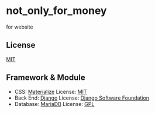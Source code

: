 # not_only_for_money
for website

## License
[MIT](LICENSE)

## Framework & Module
* CSS: [Materialize](http://materializecss.com) License: [MIT](https://github.com/Dogfalo/materialize/blob/master/LICENSE)
* Back End: [Django](https://www.djangoproject.com/) License: [Django Software Foundation](https://github.com/django/django/blob/master/LICENSE)
* Database: [MariaDB](https://mariadb.org/) License: [GPL](https://mariadb.com/kb/en/mariadb/mariadb-license/)

